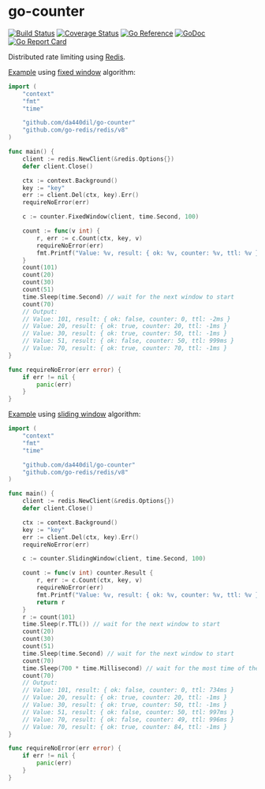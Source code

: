 # go-counter

[![Build Status](https://travis-ci.com/da440dil/go-counter.svg?branch=master)](https://travis-ci.com/da440dil/go-counter)
[![Coverage Status](https://coveralls.io/repos/github/da440dil/go-counter/badge.svg?branch=master)](https://coveralls.io/github/da440dil/go-counter?branch=master)
[![Go Reference](https://pkg.go.dev/badge/github.com/da440dil/go-counter.svg)](https://pkg.go.dev/github.com/da440dil/go-counter)
[![GoDoc](https://godoc.org/github.com/da440dil/go-counter?status.svg)](https://godoc.org/github.com/da440dil/go-counter)
[![Go Report Card](https://goreportcard.com/badge/github.com/da440dil/go-counter)](https://goreportcard.com/report/github.com/da440dil/go-counter)

Distributed rate limiting using [Redis](https://redis.io/).

[Example](./examples/fixedwindow/main.go) using [fixed window](./fixedwindow.go) algorithm:

```go 
import (
	"context"
	"fmt"
	"time"

	"github.com/da440dil/go-counter"
	"github.com/go-redis/redis/v8"
)

func main() {
	client := redis.NewClient(&redis.Options{})
	defer client.Close()

	ctx := context.Background()
	key := "key"
	err := client.Del(ctx, key).Err()
	requireNoError(err)

	c := counter.FixedWindow(client, time.Second, 100)

	count := func(v int) {
		r, err := c.Count(ctx, key, v)
		requireNoError(err)
		fmt.Printf("Value: %v, result: { ok: %v, counter: %v, ttl: %v }\n", v, r.OK(), r.Counter(), r.TTL())
	}
	count(101)
	count(20)
	count(30)
	count(51)
	time.Sleep(time.Second) // wait for the next window to start
	count(70)
	// Output:
	// Value: 101, result: { ok: false, counter: 0, ttl: -2ms }
	// Value: 20, result: { ok: true, counter: 20, ttl: -1ms }
	// Value: 30, result: { ok: true, counter: 50, ttl: -1ms }
	// Value: 51, result: { ok: false, counter: 50, ttl: 999ms }
	// Value: 70, result: { ok: true, counter: 70, ttl: -1ms }
}

func requireNoError(err error) {
	if err != nil {
		panic(err)
	}
}
```

[Example](./examples/slidingwindow/main.go) using [sliding window](./slidingwindow.go) algorithm:

```go
import (
	"context"
	"fmt"
	"time"

	"github.com/da440dil/go-counter"
	"github.com/go-redis/redis/v8"
)

func main() {
	client := redis.NewClient(&redis.Options{})
	defer client.Close()

	ctx := context.Background()
	key := "key"
	err := client.Del(ctx, key).Err()
	requireNoError(err)

	c := counter.SlidingWindow(client, time.Second, 100)

	count := func(v int) counter.Result {
		r, err := c.Count(ctx, key, v)
		requireNoError(err)
		fmt.Printf("Value: %v, result: { ok: %v, counter: %v, ttl: %v }\n", v, r.OK(), r.Counter(), r.TTL())
		return r
	}
	r := count(101)
	time.Sleep(r.TTL()) // wait for the next window to start
	count(20)
	count(30)
	count(51)
	time.Sleep(time.Second) // wait for the next window to start
	count(70)
	time.Sleep(700 * time.Millisecond) // wait for the most time of the current window to pass
	count(70)
	// Output:
	// Value: 101, result: { ok: false, counter: 0, ttl: 734ms }
	// Value: 20, result: { ok: true, counter: 20, ttl: -1ms }
	// Value: 30, result: { ok: true, counter: 50, ttl: -1ms }
	// Value: 51, result: { ok: false, counter: 50, ttl: 997ms }
	// Value: 70, result: { ok: false, counter: 49, ttl: 996ms }
	// Value: 70, result: { ok: true, counter: 84, ttl: -1ms }
}

func requireNoError(err error) {
	if err != nil {
		panic(err)
	}
}
```
